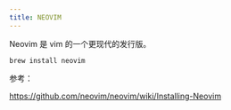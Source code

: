 ```yaml
---
title: NEOVIM
---
```


Neovim 是 vim 的一个更现代的发行版。 

```
brew install neovim
```

参考：

https://github.com/neovim/neovim/wiki/Installing-Neovim